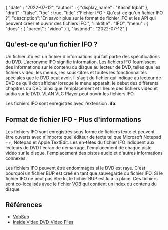 {
  "date" : "2022-07-12",
  "author" : {
    "display_name" : "Kashif Iqbal"
},
  "draft" : "false",
  "toc" : true,
  "title" :"Fichier IFO - Qu'est-ce qu'un fichier IFO ?",
  "description":"En savoir plus sur le format de fichier IFO et les API qui peuvent créer et ouvrir des fichiers IFO.",
  "linktitle" : "IFO",
  "menu" : {
    "docs" : {
      "parent" : "video"
}
},
  "lastmod" : "2022-07-12"
}

## Qu'est-ce qu'un fichier IFO ?

Un fichier .ifo est un fichier d'informations qui fait partie des spécifications du DVD. L'acronyme IFO signifie information. Les fichiers IFO fournissent des informations sur le contenu du disque au lecteur de DVD, telles que les fichiers vidéo, les menus, les sous-titres et toutes les fonctionnalités spéciales que le DVD peut avoir. Il s'agit du fichier qui indique au lecteur de DVD ce qu'il doit afficher lorsque le menu apparaît, le début des différents chapitres du DVD, ainsi que l'emplacement et l'heure des fichiers vidéo et audio sur le DVD. VLAN VLC Player peut ouvrir les fichiers IFO.

Les fichiers IFO sont enregistrés avec l'extension **.ifo**.

## Format de fichier IFO - Plus d'informations

Les fichiers IFO sont enregistrés sous forme de fichiers texte et peuvent être ouverts avec n'importe quel éditeur de texte tel que Microsoft Notepad ++, Notepad et Apple TextEdit. Les en-têtes du fichier IFO indiquent aux lecteurs de DVD l'écran de démarrage, l'emplacement de chaque piste vidéo sur le disque, l'emplacement des pistes audio et d'autres informations connexes.

Les fichiers IFO peuvent être endommagés si le DVD est rayé. C'est pourquoi un fichier BUP est créé en tant que sauvegarde du fichier IFO. Si le fichier IFO ne peut pas être lu, le fichier BUP est lu à la place. Ces fichiers sont co-localisés avec le fichier [VOB](/video/vob/) qui contient un index du contenu du disque.

## Références

* [VobSub](https://www.videohelp.com/software/VobSub)
* [Inside Video DVD-Video Files](https://en.wikibooks.org/wiki/Inside_DVD-Video/IFO_Files)

